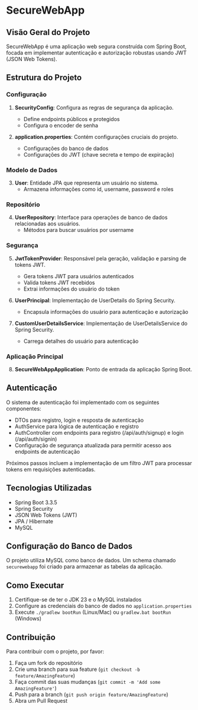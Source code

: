 # SecureWebApp

## Visão Geral do Projeto

SecureWebApp é uma aplicação web segura construída com Spring Boot, focada em implementar autenticação e autorização robustas usando JWT (JSON Web Tokens).

## Estrutura do Projeto

### Configuração

1. **SecurityConfig**: Configura as regras de segurança da aplicação.
   - Define endpoints públicos e protegidos
   - Configura o encoder de senha

2. **application.properties**: Contém configurações cruciais do projeto.
   - Configurações do banco de dados
   - Configurações do JWT (chave secreta e tempo de expiração)

### Modelo de Dados

3. **User**: Entidade JPA que representa um usuário no sistema.
   - Armazena informações como id, username, password e roles

### Repositório

4. **UserRepository**: Interface para operações de banco de dados relacionadas aos usuários.
   - Métodos para buscar usuários por username

### Segurança

5. **JwtTokenProvider**: Responsável pela geração, validação e parsing de tokens JWT.
   - Gera tokens JWT para usuários autenticados
   - Valida tokens JWT recebidos
   - Extrai informações do usuário do token

6. **UserPrincipal**: Implementação de UserDetails do Spring Security.
   - Encapsula informações do usuário para autenticação e autorização

7. **CustomUserDetailsService**: Implementação de UserDetailsService do Spring Security.
   - Carrega detalhes do usuário para autenticação

### Aplicação Principal

8. **SecureWebAppApplication**: Ponto de entrada da aplicação Spring Boot.

## Autenticação

O sistema de autenticação foi implementado com os seguintes componentes:

- DTOs para registro, login e resposta de autenticação
- AuthService para lógica de autenticação e registro
- AuthController com endpoints para registro (/api/auth/signup) e login (/api/auth/signin)
- Configuração de segurança atualizada para permitir acesso aos endpoints de autenticação

Próximos passos incluem a implementação de um filtro JWT para processar tokens em requisições autenticadas.

## Tecnologias Utilizadas

- Spring Boot 3.3.5
- Spring Security
- JSON Web Tokens (JWT)
- JPA / Hibernate
- MySQL

## Configuração do Banco de Dados

O projeto utiliza MySQL como banco de dados. Um schema chamado `securewebapp` foi criado para armazenar as tabelas da aplicação.

## Como Executar

1. Certifique-se de ter o JDK 23 e o MySQL instalados
2. Configure as credenciais do banco de dados no `application.properties`
3. Execute `./gradlew bootRun` (Linux/Mac) ou `gradlew.bat bootRun` (Windows)

## Contribuição

Para contribuir com o projeto, por favor:
1. Faça um fork do repositório
2. Crie uma branch para sua feature (`git checkout -b feature/AmazingFeature`)
3. Faça commit das suas mudanças (`git commit -m 'Add some AmazingFeature'`)
4. Push para a branch (`git push origin feature/AmazingFeature`)
5. Abra um Pull Request
